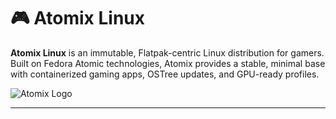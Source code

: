 # 🎮 Atomix Linux

**Atomix Linux** is an immutable, Flatpak-centric Linux distribution for gamers. Built on Fedora Atomic technologies, Atomix provides a stable, minimal base with containerized gaming apps, OSTree updates, and GPU-ready profiles.

![Atomix Logo](assets/logo.png)

---
